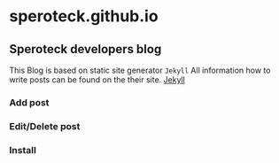 speroteck.github.io
===================

Speroteck developers blog
-------------------------

This Blog is based on static site generator `Jekyll`
All information how to write posts
can be found on the their site. [Jekyll](http://jekyllrb.com)


### Add post

### Edit/Delete post

### Install


